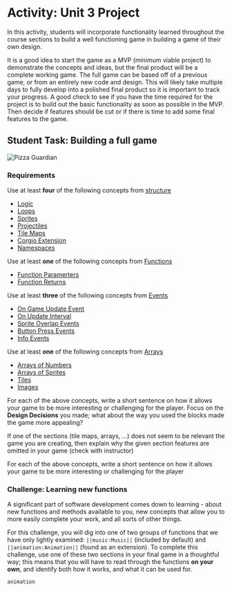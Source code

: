 # Activity: Unit 3 Project

In this activity, students will incorporate functionality learned throughout the course sections to build a well functioning game in building a game of their own design.

It is a good idea to start the game as a MVP (minimum viable project) to demonstrate the concepts and ideas, but the final product will be a complete working game. The full game can be based off of a previous game, or from an entirely new code and design. This will likely take multiple days to fully develop into a polished final product so it is important to track your progress. A good check to see if you have the time required for the project is to build out the basic functionality as soon as possible in the MVP. Then decide if features should be cut or if there is time to add some final features to the game.

## Student Task: Building a full game

![Pizza Guardian](/static/courses/csintro3/final-project/pizza-guardian.gif)

### Requirements



Use at least **four** of the following concepts from [structure](/courses/csintro3/structure)

* [Logic](/courses/csintro3/structure/logic)
* [Loops](/courses/csintro3/structure/loops)
* [Sprites](/courses/csintro3/structure/sprites)
* [Projectiles](/courses/csintro3/structure/projectiles)
* [Tile Maps](/courses/csintro3/structure/tilemaps)
* [Corgio Extension](/courses/csintro3/structure/extensions)
* [Namespaces](/courses/csintro3/structure/namespaces)

Use at least **one** of the following concepts from [Functions](/courses/csintro3/functions)

* [Function Paramerters](/courses/csintro3/functions/parameters)
* [Function Returns](/courses/csintro3/functions/returns)

Use at least **three** of the following concepts from [Events](/courses/csintro3/events)

* [On Game Update Event](/courses/csintro3/events/intro)
* [On Update Interval](/courses/csintro3/events/update)
* [Sprite Overlap Events](/courses/csintro3/events/overlap)
* [Button Press Events](/courses/csintro3/events/buttons)
* [Info Events](/courses/csintro3/events/info)

Use at least **one** of the following concepts from [Arrays](/courses/csintro3/arrays)

* [Arrays of Numbers](/courses/csintro3/arrays/numbers)
* [Arrays of Sprites](/courses/csintro3/arrays/sprites)
* [Tiles](/courses/csintro3/arrays/tiles)
* [Images](/courses/csintro3/arrays/images)



For each of the above concepts, write a short sentence on how it allows your game to be more interesting or challenging for the player. Focus on the **Design Decisions** you made; what about the way you used the blocks made the game more appealing?

If one of the sections (tile maps, arrays, ...) does not seem to be relevant the game you are creating, then explain why the given section features are omitted in your game (check with instructor)

For each of the above concepts, write a short sentence on how it allows your game to be more interesting or challenging for the player

### Challenge: Learning new functions

A significant part of software development comes down to learning - about new functions and methods available to you, new concepts that allow you to more easily complete your work, and all sorts of other things.

For this challenge, you will dig into one of two groups of functions that we have only lightly examined: ``||music:Music||`` (included by default) and ``||animation:Animation||`` (found as an extension). To complete this challenge, use one of these two sections in your final game in a thoughtful way; this means that you will have to read through the functions **on your own**, and identify both how it works, and what it can be used for.

```package
animation
```
